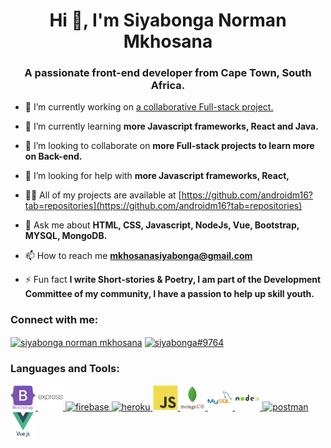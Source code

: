 <h1 align="center">Hi 👋, I'm Siyabonga Norman Mkhosana</h1>
<h3 align="center">A passionate front-end developer from Cape Town, South Africa.</h3>

- 🔭 I’m currently working on [a collaborative Full-stack project.](https://github.com/androidm16/full-stack-project.git)

- 🌱 I’m currently learning **more Javascript frameworks, React and Java.**

- 👯 I’m looking to collaborate on **more Full-stack projects to learn more on Back-end.**

- 🤝 I’m looking for help with **more Javascript frameworks, React,**

- 👨‍💻 All of my projects are available at [https://github.com/androidm16?tab=repositories](https://github.com/androidm16?tab=repositories)

- 💬 Ask me about **HTML, CSS, Javascript, NodeJs, Vue, Bootstrap, MYSQL, MongoDB.**

- 📫 How to reach me **mkhosanasiyabonga@gmail.com**

- ⚡ Fun fact **I write Short-stories & Poetry, I am part of the Development Committee of my community, I have a passion to help up skill youth.**

<h3 align="left">Connect with me:</h3>
<p align="left">
<a href="https://linkedin.com/in/siyabonga norman mkhosana" target="blank"><img align="center" src="https://raw.githubusercontent.com/rahuldkjain/github-profile-readme-generator/master/src/images/icons/Social/linked-in-alt.svg" alt="siyabonga norman mkhosana" height="30" width="40" /></a>
<a href="https://discord.gg/siyabonga#9764" target="blank"><img align="center" src="https://raw.githubusercontent.com/rahuldkjain/github-profile-readme-generator/master/src/images/icons/Social/discord.svg" alt="siyabonga#9764" height="30" width="40" /></a>
</p>

<h3 align="left">Languages and Tools:</h3>
<p align="left"> <a href="https://getbootstrap.com" target="_blank" rel="noreferrer"> <img src="https://raw.githubusercontent.com/devicons/devicon/master/icons/bootstrap/bootstrap-plain-wordmark.svg" alt="bootstrap" width="40" height="40"/> </a> <a href="https://expressjs.com" target="_blank" rel="noreferrer"> <img src="https://raw.githubusercontent.com/devicons/devicon/master/icons/express/express-original-wordmark.svg" alt="express" width="40" height="40"/> </a> <a href="https://firebase.google.com/" target="_blank" rel="noreferrer"> <img src="https://www.vectorlogo.zone/logos/firebase/firebase-icon.svg" alt="firebase" width="40" height="40"/> </a> <a href="https://heroku.com" target="_blank" rel="noreferrer"> <img src="https://www.vectorlogo.zone/logos/heroku/heroku-icon.svg" alt="heroku" width="40" height="40"/> </a> <a href="https://developer.mozilla.org/en-US/docs/Web/JavaScript" target="_blank" rel="noreferrer"> <img src="https://raw.githubusercontent.com/devicons/devicon/master/icons/javascript/javascript-original.svg" alt="javascript" width="40" height="40"/> </a> <a href="https://www.mongodb.com/" target="_blank" rel="noreferrer"> <img src="https://raw.githubusercontent.com/devicons/devicon/master/icons/mongodb/mongodb-original-wordmark.svg" alt="mongodb" width="40" height="40"/> </a> <a href="https://www.mysql.com/" target="_blank" rel="noreferrer"> <img src="https://raw.githubusercontent.com/devicons/devicon/master/icons/mysql/mysql-original-wordmark.svg" alt="mysql" width="40" height="40"/> </a> <a href="https://nodejs.org" target="_blank" rel="noreferrer"> <img src="https://raw.githubusercontent.com/devicons/devicon/master/icons/nodejs/nodejs-original-wordmark.svg" alt="nodejs" width="40" height="40"/> </a> <a href="https://postman.com" target="_blank" rel="noreferrer"> <img src="https://www.vectorlogo.zone/logos/getpostman/getpostman-icon.svg" alt="postman" width="40" height="40"/> </a> <a href="https://vuejs.org/" target="_blank" rel="noreferrer"> <img src="https://raw.githubusercontent.com/devicons/devicon/master/icons/vuejs/vuejs-original-wordmark.svg" alt="vuejs" width="40" height="40"/> </a> </p>

